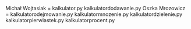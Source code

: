 Michał Wojtasiak = kalkulator.py kalkulatordodawanie.py
Oszka Mrozowicz = kalkulatorodejmowanie.py kalkulatormnozenie.py kalkulatordzielenie.py kalkulatorpierwiastek.py kalkulatorprocent.py
